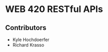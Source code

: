 # WEB 420 RESTful APIs
## Contributors
<ul>
  <li>Kyle Hochdoerfer</li>
  <li>Richard Krasso</li>
</ul>
